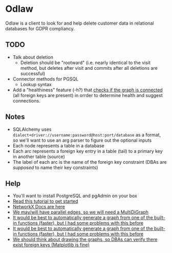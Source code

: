 # Odlaw

Odlaw is a client to look for and help delete customer data in relational databases for GDPR compliancy.

## TODO

* Talk about deletion
    * Deletion should be "rootward" (i.e. nearly identical to the visit method, but deletes after visit and commits after all deletions are successful)
* Connector methods for PGSQL
    * Lookup syntax
* Add a "healthiness" feature (-h?) that [checks if the graph is connected](https://networkx.github.io/documentation/stable/reference/algorithms/component.html "NetworkX Components") (all foreign keys are present) in orrder to determine health and suggest connections.

## Notes

* SQLAlchemy uses `dialect+driver://username:password@host:port/database` as a format, so we'll want to use an arg parser to figure out the optional inputs
* Each node represents a table in a database
* Each arc represents a foreign key entry in a table (tail) to a primary key in another table (source)
* The label of each arc is the name of the foreign key constraint (DBAs are _supposed_ to name their key constraints)

## Help

* You'll want to install PostgreSQL and pgAdmin on your box
* [Read this tutorial to get started](https://www.datacamp.com/community/tutorials/beginners-introduction-postgresql "PostgreSQL Tutorial")
* [NetworkX Docs are here](https://networkx.github.io/documentation/stable/index.html "NetworkX Docs")
* [We may/will have parallel edges, so we will need a MultiDiGraph](https://networkx.github.io/documentation/stable/reference/classes/multidigraph.html "MultiDiGraph")
* [It would be best to automatically generate a graph from one of the built-in functions (faster), but I had some problems with this before](https://networkx.github.io/documentation/stable/reference/convert.html "Convert")
* [It would be best to automatically generate a graph from one of the built-in functions (faster), but I had some problems with this before](https://networkx.github.io/documentation/stable/reference/convert.html "Convert")
* [We should think about drawing the graphs, so DBAs can verify there exist foreign keys (Matplotlib is fine)](https://networkx.github.io/documentation/stable/reference/drawing.html "Drawing NetworkX Graphs")
